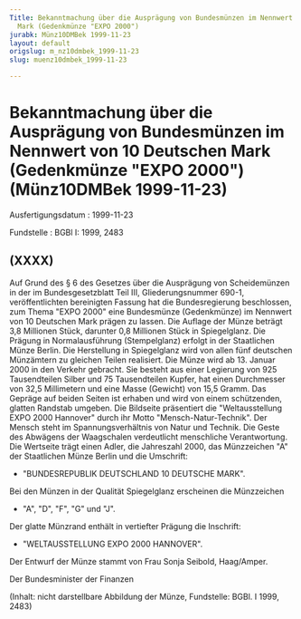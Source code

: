 ```yaml
---
Title: Bekanntmachung über die Ausprägung von Bundesmünzen im Nennwert von 10 Deutschen
  Mark (Gedenkmünze "EXPO 2000")
jurabk: Münz10DMBek 1999-11-23
layout: default
origslug: m_nz10dmbek_1999-11-23
slug: muenz10dmbek_1999-11-23

---
```


# Bekanntmachung über die Ausprägung von Bundesmünzen im Nennwert von 10 Deutschen Mark (Gedenkmünze "EXPO 2000") (Münz10DMBek 1999-11-23)

Ausfertigungsdatum
:   1999-11-23

Fundstelle
:   BGBl I: 1999, 2483

## (XXXX)

Auf Grund des § 6 des Gesetzes über die Ausprägung von Scheidemünzen
in der im Bundesgesetzblatt Teil III, Gliederungsnummer 690-1,
veröffentlichten bereinigten Fassung hat die Bundesregierung
beschlossen, zum Thema "EXPO 2000" eine Bundesmünze (Gedenkmünze) im
Nennwert von 10 Deutschen Mark prägen zu lassen.
Die Auflage der Münze beträgt 3,8 Millionen Stück, darunter 0,8
Millionen Stück in Spiegelglanz. Die Prägung in Normalausführung
(Stempelglanz) erfolgt in der Staatlichen Münze Berlin. Die
Herstellung in Spiegelglanz wird von allen fünf deutschen Münzämtern
zu gleichen Teilen realisiert. Die Münze wird ab 13. Januar 2000 in
den Verkehr gebracht. Sie besteht aus einer Legierung von 925
Tausendteilen Silber und 75 Tausendteilen Kupfer, hat einen
Durchmesser von 32,5 Millimetern und eine Masse (Gewicht) von 15,5
Gramm. Das Gepräge auf beiden Seiten ist erhaben und wird von einem
schützenden, glatten Randstab umgeben.
Die Bildseite präsentiert die "Weltausstellung EXPO 2000 Hannover"
durch ihr Motto "Mensch-Natur-Technik".
Der Mensch steht im Spannungsverhältnis von Natur und Technik. Die
Geste des Abwägens der Waagschalen verdeutlicht menschliche
Verantwortung.
Die Wertseite trägt einen Adler, die Jahreszahl 2000, das Münzzeichen
"A" der Staatlichen Münze Berlin und die Umschrift:

*
    "BUNDESREPUBLIK DEUTSCHLAND 10 DEUTSCHE MARK".






Bei den Münzen in der Qualität Spiegelglanz erscheinen die Münzzeichen

*   "A", "D", "F", "G" und "J".



Der glatte Münzrand enthält in vertiefter Prägung die Inschrift:

*   "WELTAUSSTELLUNG EXPO 2000 HANNOVER".



Der Entwurf der Münze stammt von Frau Sonja Seibold, Haag/Amper.

Der Bundesminister der Finanzen

(Inhalt: nicht darstellbare Abbildung der Münze,
Fundstelle: BGBl. I 1999, 2483)

